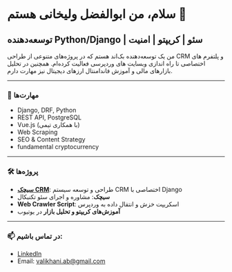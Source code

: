 # سلام، من ابوالفضل ولیخانی هستم 👋

## توسعه‌دهنده Python/Django | سئو | کریپتو | امنیت

من یک توسعه‌دهنده بک‌اند هستم که در پروژه‌های متنوعی از طراحی CRM و پلتفرم های اختصاصی تا راه اندازی وبسایت های وردپرسی فعالیت کرده‌ام. همچنین در تحلیل بازارهای مالی و آموزش فاندامنتال ارزهای دیجیتال نیز مهارت دارم.

---

### 🔧 مهارت‌ها
- Django, DRF, Python
- REST API, PostgreSQL
- Vue.js (با همکاری تیمی)
- Web Scraping
- SEO & Content Strategy
- fundamental cryptocurrency 

---

### 🛠 پروژه‌ها
- **[سیچک CRM](https://sicheck.ir)**: طراحی و توسعه سیستم CRM اختصاصی با Django  
- **سیچک**: مشاوره و اجرای سئو تکنیکال  
- **Web Crawler Script**: اسکریپت خزش و انتقال داده به وردپرس  
- **آموزش‌های کریپتو و تحلیل بازار** در یوتیوب

---

### 📫 در تماس باشیم:
- [LinkedIn](https://linkedin.com/in/abolfazlvalikhani)
- Email: valikhani.ab@gmail.com
